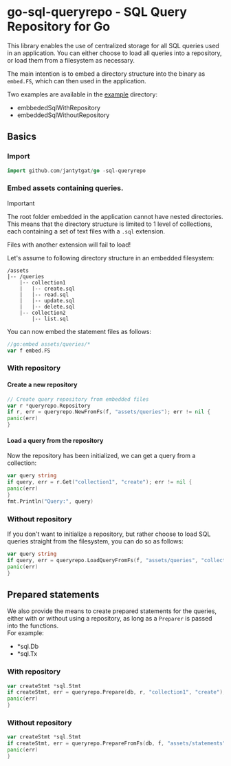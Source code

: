 # go-sql-queryrepo - SQL Query Repository for Go

This library enables the use of centralized storage for all SQL queries used in an application.
You can either choose to load all queries into a repository, or load them from a filesystem as necessary.

The main intention is to embed a directory structure into the binary as ```embed.FS```, which can then used in the
application.

Two examples are available in the [example](https://github.com/jantytgat/go-sql-queryrepo/tree/main/example) directory:
- embbededSqlWithRepository
- embeddedSqlWithoutRepository

## Basics

### Import

```go
import github.com/jantytgat/go -sql-queryrepo
```

### Embed assets containing queries.

> [!IMPORTANT]  
> The root folder embedded in the application cannot have nested directories.  
> This means that the directory structure is limited to 1 level of collections, each containing a set of text files with
> a ```.sql``` extension.

Files with another extension will fail to load!

Let's assume to following directory structure in an embedded filesystem:

```
/assets
|-- /queries
    |-- collection1
    |   |-- create.sql
    |   |-- read.sql
    |   |-- update.sql
    |   |-- delete.sql
    |-- collection2
        |-- list.sql
```

You can now embed the statement files as follows:

```go
//go:embed assets/queries/*
var f embed.FS
```

### With repository

#### Create a new repository

```go
// Create query repository from embedded files
var r *queryrepo.Repository
if r, err = queryrepo.NewFromFs(f, "assets/queries"); err != nil {
panic(err)
}
```

#### Load a query from the repository

Now the repository has been initialized, we can get a query from a collection:

```go
var query string
if query, err = r.Get("collection1", "create"); err != nil {
panic(err)
}
fmt.Println("Query:", query)
```

### Without repository

If you don't want to initialize a repository, but rather choose to load SQL queries straight from the filesystem, you
can do so as follows:

```go
var query string
if query, err = queryrepo.LoadQueryFromFs(f, "assets/queries", "collection2", "list"); err != nil {
panic(err)
}
```

## Prepared statements

We also provide the means to create prepared statements for the queries, either with or without using a repository, as
long as a ```Preparer``` is passed into the functions.  
For example:

- *sql.Db
- *sql.Tx

### With repository

```go
var createStmt *sql.Stmt
if createStmt, err = queryrepo.Prepare(db, r, "collection1", "create"); err != nil {
panic(err)
}
```

### Without repository

```go
var createStmt *sql.Stmt
if createStmt, err = queryrepo.PrepareFromFs(db, f, "assets/statements", "collection1", "create"); err != nil {
panic(err)
}
```